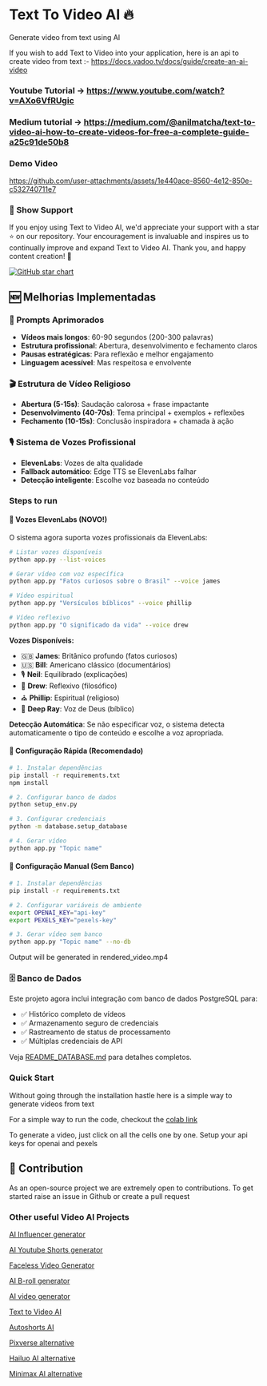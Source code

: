 # Text To Video AI 🔥

Generate video from text using AI

If you wish to add Text to Video into your application, here is an api to create video from text :- https://docs.vadoo.tv/docs/guide/create-an-ai-video

### Youtube Tutorial -> https://www.youtube.com/watch?v=AXo6VfRUgic

### Medium tutorial -> https://medium.com/@anilmatcha/text-to-video-ai-how-to-create-videos-for-free-a-complete-guide-a25c91de50b8

### Demo Video

https://github.com/user-attachments/assets/1e440ace-8560-4e12-850e-c532740711e7

### 🌟 Show Support

If you enjoy using Text to Video AI, we'd appreciate your support with a star ⭐ on our repository. Your encouragement is invaluable and inspires us to continually improve and expand Text to Video AI. Thank you, and happy content creation! 🎉

[![GitHub star chart](https://img.shields.io/github/stars/SamurAIGPT/Text-To-Video-AI?style=social)](https://github.com/SamurAIGPT/Text-To-Video-AI/stargazers)

## 🆕 Melhorias Implementadas

### 📝 Prompts Aprimorados
- **Vídeos mais longos**: 60-90 segundos (200-300 palavras)
- **Estrutura profissional**: Abertura, desenvolvimento e fechamento claros
- **Pausas estratégicas**: Para reflexão e melhor engajamento
- **Linguagem acessível**: Mas respeitosa e envolvente

### 🎬 Estrutura de Vídeo Religioso
- **Abertura (5-15s)**: Saudação calorosa + frase impactante
- **Desenvolvimento (40-70s)**: Tema principal + exemplos + reflexões
- **Fechamento (10-15s)**: Conclusão inspiradora + chamada à ação

### 🎙️ Sistema de Vozes Profissional
- **ElevenLabs**: Vozes de alta qualidade
- **Fallback automático**: Edge TTS se ElevenLabs falhar
- **Detecção inteligente**: Escolhe voz baseada no conteúdo

### Steps to run

#### 🎤 Vozes ElevenLabs (NOVO!)
O sistema agora suporta vozes profissionais da ElevenLabs:

```bash
# Listar vozes disponíveis
python app.py --list-voices

# Gerar vídeo com voz específica
python app.py "Fatos curiosos sobre o Brasil" --voice james

# Vídeo espiritual
python app.py "Versículos bíblicos" --voice phillip

# Vídeo reflexivo
python app.py "O significado da vida" --voice drew
```

**Vozes Disponíveis:**
- 🇬🇧 **James**: Britânico profundo (fatos curiosos)
- 🇺🇸 **Bill**: Americano clássico (documentários)
- 🎙️ **Neil**: Equilibrado (explicações)
- 🧘 **Drew**: Reflexivo (filosófico)
- ⛪ **Phillip**: Espiritual (religioso)
- 🙏 **Deep Ray**: Voz de Deus (bíblico)

**Detecção Automática**: Se não especificar voz, o sistema detecta automaticamente o tipo de conteúdo e escolhe a voz apropriada.

#### 🚀 Configuração Rápida (Recomendado)

```bash
# 1. Instalar dependências
pip install -r requirements.txt
npm install

# 2. Configurar banco de dados
python setup_env.py

# 3. Configurar credenciais
python -m database.setup_database

# 4. Gerar vídeo
python app.py "Topic name"
```

#### 🔧 Configuração Manual (Sem Banco)

```bash
# 1. Instalar dependências
pip install -r requirements.txt

# 2. Configurar variáveis de ambiente
export OPENAI_KEY="api-key"
export PEXELS_KEY="pexels-key"

# 3. Gerar vídeo sem banco
python app.py "Topic name" --no-db
```

Output will be generated in rendered_video.mp4

### 🗄️ Banco de Dados

Este projeto agora inclui integração com banco de dados PostgreSQL para:

- ✅ Histórico completo de vídeos
- ✅ Armazenamento seguro de credenciais
- ✅ Rastreamento de status de processamento
- ✅ Múltiplas credenciais de API

Veja [README_DATABASE.md](README_DATABASE.md) para detalhes completos.

### Quick Start

Without going through the installation hastle here is a simple way to generate videos from text

For a simple way to run the code, checkout the [colab link](/Text_to_Video_example.ipynb)

To generate a video, just click on all the cells one by one. Setup your api keys for openai and pexels

## 💁 Contribution

As an open-source project we are extremely open to contributions. To get started raise an issue in Github or create a pull request

### Other useful Video AI Projects

[AI Influencer generator](https://github.com/SamurAIGPT/AI-Influencer-Generator)

[AI Youtube Shorts generator](https://github.com/SamurAIGPT/AI-Youtube-Shorts-Generator/)

[Faceless Video Generator](https://github.com/SamurAIGPT/Faceless-Video-Generator)

[AI B-roll generator](https://github.com/Anil-matcha/AI-B-roll)

[AI video generator](https://www.vadoo.tv/ai-video-generator)

[Text to Video AI](https://www.vadoo.tv/text-to-video-ai)

[Autoshorts AI](https://www.vadoo.tv/autoshorts-ai)

[Pixverse alternative](https://www.vadoo.tv/pixverse-ai)

[Hailuo AI alternative](https://www.vadoo.tv/hailuo-ai)

[Minimax AI alternative](https://www.vadoo.tv/minimax-ai)
